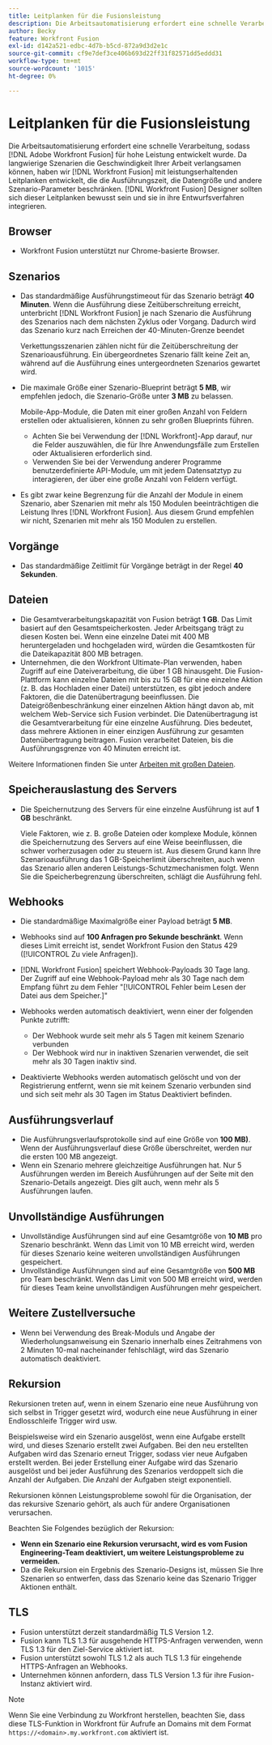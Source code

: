 ```yaml
---
title: Leitplanken für die Fusionsleistung
description: Die Arbeitsautomatisierung erfordert eine schnelle Verarbeitung und  [!DNL Adobe Workfront Fusion]  daher für hohe Leistung. Da langwierige Szenarien die Geschwindigkeit Ihrer Arbeit verlangsamen können, haben wir  [!DNL Workfront Fusion]  leistungserhaltende Leitplanken entwickelt, die die Ausführungszeit, die Datengröße und andere Szenario-Parameter begrenzen. [!DNL Workfront Fusion] Designer sollten sich dieser Leitplanken bewusst sein und sie in ihre Designpraktiken integrieren.
author: Becky
feature: Workfront Fusion
exl-id: d142a521-edbc-4d7b-b5cd-872a9d3d2e1c
source-git-commit: cf9e7def3ce406b693d22ff31f82571dd5eddd31
workflow-type: tm+mt
source-wordcount: '1015'
ht-degree: 0%

---
```


# Leitplanken für die Fusionsleistung

Die Arbeitsautomatisierung erfordert eine schnelle Verarbeitung, sodass [!DNL Adobe Workfront Fusion] für hohe Leistung entwickelt wurde. Da langwierige Szenarien die Geschwindigkeit Ihrer Arbeit verlangsamen können, haben wir [!DNL Workfront Fusion] mit leistungserhaltenden Leitplanken entwickelt, die die Ausführungszeit, die Datengröße und andere Szenario-Parameter beschränken. [!DNL Workfront Fusion] Designer sollten sich dieser Leitplanken bewusst sein und sie in ihre Entwurfsverfahren integrieren.

## Browser

* Workfront Fusion unterstützt nur Chrome-basierte Browser.

## Szenarios

* Das standardmäßige Ausführungstimeout für das Szenario beträgt **40 Minuten**. Wenn die Ausführung diese Zeitüberschreitung erreicht, unterbricht [!DNL Workfront Fusion] je nach Szenario die Ausführung des Szenarios nach dem nächsten Zyklus oder Vorgang. Dadurch wird das Szenario kurz nach Erreichen der 40-Minuten-Grenze beendet

  Verkettungsszenarien zählen nicht für die Zeitüberschreitung der Szenarioausführung. Ein übergeordnetes Szenario fällt keine Zeit an, während auf die Ausführung eines untergeordneten Szenarios gewartet wird.
* Die maximale Größe einer Szenario-Blueprint beträgt **5 MB**, wir empfehlen jedoch, die Szenario-Größe unter **3 MB** zu belassen.

  Mobile-App-Module, die Daten mit einer großen Anzahl von Feldern erstellen oder aktualisieren, können zu sehr großen Blueprints führen.

   * Achten Sie bei Verwendung der [!DNL Workfront]-App darauf, nur die Felder auszuwählen, die für Ihre Anwendungsfälle zum Erstellen oder Aktualisieren erforderlich sind.
   * Verwenden Sie bei der Verwendung anderer Programme benutzerdefinierte API-Module, um mit jedem Datensatztyp zu interagieren, der über eine große Anzahl von Feldern verfügt.

* Es gibt zwar keine Begrenzung für die Anzahl der Module in einem Szenario, aber Szenarien mit mehr als 150 Modulen beeinträchtigen die Leistung Ihres [!DNL Workfront Fusion]. Aus diesem Grund empfehlen wir nicht, Szenarien mit mehr als 150 Modulen zu erstellen.

## Vorgänge

* Das standardmäßige Zeitlimit für Vorgänge beträgt in der Regel **40 Sekunden**.

<!--
* The operation timeout for calls to Adobe Workfront is **120 seconds**.
-->

## Dateien

* Die Gesamtverarbeitungskapazität von Fusion beträgt **1 GB**. Das Limit basiert auf den Gesamtspeicherkosten. Jeder Arbeitsgang trägt zu diesen Kosten bei. Wenn eine einzelne Datei mit 400 MB heruntergeladen und hochgeladen wird, würden die Gesamtkosten für die Dateikapazität 800 MB betragen.
* Unternehmen, die den Workfront Ultimate-Plan verwenden, haben Zugriff auf eine Dateiverarbeitung, die über 1 GB hinausgeht. Die Fusion-Plattform kann einzelne Dateien mit bis zu 15 GB für eine einzelne Aktion (z. B. das Hochladen einer Datei) unterstützen, es gibt jedoch andere Faktoren, die die Datenübertragung beeinflussen. Die Dateigrößenbeschränkung einer einzelnen Aktion hängt davon ab, mit welchem Web-Service sich Fusion verbindet. Die Datenübertragung ist die Gesamtverarbeitung für eine einzelne Ausführung. Dies bedeutet, dass mehrere Aktionen in einer einzigen Ausführung zur gesamten Datenübertragung beitragen. Fusion verarbeitet Dateien, bis die Ausführungsgrenze von 40 Minuten erreicht ist.

Weitere Informationen finden Sie unter [Arbeiten mit großen Dateien](/help/workfront-fusion/references/scenarios/fusion-large-files.md).

## Speicherauslastung des Servers

* Die Speichernutzung des Servers für eine einzelne Ausführung ist auf **1 GB** beschränkt.

  Viele Faktoren, wie z. B. große Dateien oder komplexe Module, können die Speichernutzung des Servers auf eine Weise beeinflussen, die schwer vorherzusagen oder zu steuern ist. Aus diesem Grund kann Ihre Szenarioausführung das 1 GB-Speicherlimit überschreiten, auch wenn das Szenario allen anderen Leistungs-Schutzmechanismen folgt. Wenn Sie die Speicherbegrenzung überschreiten, schlägt die Ausführung fehl.

## Webhooks

* Die standardmäßige Maximalgröße einer Payload beträgt **5 MB**.
* Webhooks sind auf **100 Anfragen pro Sekunde beschränkt**. Wenn dieses Limit erreicht ist, sendet Workfront Fusion den Status 429 ([!UICONTROL Zu viele Anfragen]).
* [!DNL Workfront Fusion] speichert Webhook-Payloads 30 Tage lang. Der Zugriff auf eine Webhook-Payload mehr als 30 Tage nach dem Empfang führt zu dem Fehler &quot;[!UICONTROL Fehler beim Lesen der Datei aus dem Speicher.]&quot;
* Webhooks werden automatisch deaktiviert, wenn einer der folgenden Punkte zutrifft:

   * Der Webhook wurde seit mehr als 5 Tagen mit keinem Szenario verbunden
   * Der Webhook wird nur in inaktiven Szenarien verwendet, die seit mehr als 30 Tagen inaktiv sind.

* Deaktivierte Webhooks werden automatisch gelöscht und von der Registrierung entfernt, wenn sie mit keinem Szenario verbunden sind und sich seit mehr als 30 Tagen im Status Deaktiviert befinden.

## Ausführungsverlauf

* Die Ausführungsverlaufsprotokolle sind auf eine Größe von **100 MB)**. Wenn der Ausführungsverlauf diese Größe überschreitet, werden nur die ersten 100 MB angezeigt.
* Wenn ein Szenario mehrere gleichzeitige Ausführungen hat. Nur 5 Ausführungen werden im Bereich Ausführungen auf der Seite mit den Szenario-Details angezeigt. Dies gilt auch, wenn mehr als 5 Ausführungen laufen.

## Unvollständige Ausführungen

* Unvollständige Ausführungen sind auf eine Gesamtgröße von **10 MB** pro Szenario beschränkt. Wenn das Limit von 10 MB erreicht wird, werden für dieses Szenario keine weiteren unvollständigen Ausführungen gespeichert.
* Unvollständige Ausführungen sind auf eine Gesamtgröße von **500 MB** pro Team beschränkt. Wenn das Limit von 500 MB erreicht wird, werden für dieses Team keine unvollständigen Ausführungen mehr gespeichert.

## Weitere Zustellversuche

* Wenn bei Verwendung des Break-Moduls und Angabe der Wiederholungsanweisung ein Szenario innerhalb eines Zeitrahmens von 2 Minuten 10-mal nacheinander fehlschlägt, wird das Szenario automatisch deaktiviert.

## Rekursion

Rekursionen treten auf, wenn in einem Szenario eine neue Ausführung von sich selbst in Trigger gesetzt wird, wodurch eine neue Ausführung in einer Endlosschleife Trigger wird usw.

Beispielsweise wird ein Szenario ausgelöst, wenn eine Aufgabe erstellt wird, und dieses Szenario erstellt zwei Aufgaben. Bei den neu erstellten Aufgaben wird das Szenario erneut Trigger, sodass vier neue Aufgaben erstellt werden. Bei jeder Erstellung einer Aufgabe wird das Szenario ausgelöst und bei jeder Ausführung des Szenarios verdoppelt sich die Anzahl der Aufgaben. Die Anzahl der Aufgaben steigt exponentiell.

Rekursionen können Leistungsprobleme sowohl für die Organisation, der das rekursive Szenario gehört, als auch für andere Organisationen verursachen.

Beachten Sie Folgendes bezüglich der Rekursion:

* **Wenn ein Szenario eine Rekursion verursacht, wird es vom Fusion Engineering-Team deaktiviert, um weitere Leistungsprobleme zu vermeiden.**
* Da die Rekursion ein Ergebnis des Szenario-Designs ist, müssen Sie Ihre Szenarien so entwerfen, dass das Szenario keine das Szenario Trigger Aktionen enthält.

## TLS

* Fusion unterstützt derzeit standardmäßig TLS Version 1.2.
* Fusion kann TLS 1.3 für ausgehende HTTPS-Anfragen verwenden, wenn TLS 1.3 für den Ziel-Service aktiviert ist.
* Fusion unterstützt sowohl TLS 1.2 als auch TLS 1.3 für eingehende HTTPS-Anfragen an Webhooks.
* Unternehmen können anfordern, dass TLS Version 1.3 für ihre Fusion-Instanz aktiviert wird.

>[!NOTE]
>
> Wenn Sie eine Verbindung zu Workfront herstellen, beachten Sie, dass diese TLS-Funktion in Workfront für Aufrufe an Domains mit dem Format `https://<domain>.my.workfront.com` aktiviert ist.
